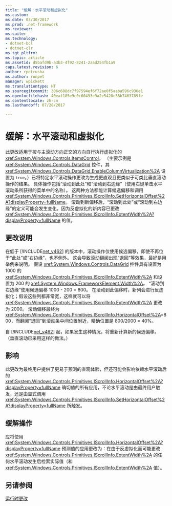 ```yaml
---
title: "缓解：水平滚动和虚拟化"
ms.custom: 
ms.date: 03/30/2017
ms.prod: .net-framework
ms.reviewer: 
ms.suite: 
ms.technology:
- dotnet-bcl
- dotnet-clr
ms.tgt_pltfrm: 
ms.topic: article
ms.assetid: d5bafd9b-a3b3-4f92-8241-2aad254fb1a9
caps.latest.revision: 6
author: rpetrusha
ms.author: ronpet
manager: wpickett
ms.translationtype: HT
ms.sourcegitcommit: 306c608dc7f97594ef6f72ae0f5aaba596c936e1
ms.openlocfilehash: 40eaf185e9c0c60493e9a2e5428c58b7463789fe
ms.contentlocale: zh-cn
ms.lasthandoff: 07/28/2017

---
```

# <a name="mitigation-horizontal-scrolling-and-virtualization"></a>缓解：水平滚动和虚拟化
此更改适用于按与主滚动方向正交的方向自行执行虚拟化的 <xref:System.Windows.Controls.ItemsControl>。 （主要示例是 <xref:System.Windows.Controls.DataGrid> 控件，其 <xref:System.Windows.Controls.DataGrid.EnableColumnVirtualization%2A> 设置为 `true`。）已将特定水平滚动操作更改为生成更直观且更类似于可类比垂直滚动操作的结果。  具体操作包括“滚动到此处”和“滚动到右边缘”（使用右键单击水平滚动条所获得的菜单中的名称）。  这两种方法都能计算候选偏移和调用 <xref:System.Windows.Controls.Primitives.IScrollInfo.SetHorizontalOffset%2A?displayProperty=fullName>。  滚动到新偏移后，“滚动到此处”或“滚动到右边缘”的定义可能会发生变化，因为反虚拟化的新内容已更改 <xref:System.Windows.Controls.Primitives.IScrollInfo.ExtentWidth%2A?displayProperty=fullName> 的值。  
  
## <a name="description-of-the-change"></a>更改说明  
 在低于 [!INCLUDE[net_v462](../../../includes/net-v462-md.md)] 的版本中，滚动操作仅使用候选偏移，即使不再位于“此处”或“右边缘”，也不例外。  这会导致滚动翻阅出现“退回”等效果，最好是用举例来说明。  假设 <xref:System.Windows.Controls.DataGrid> 控件具有设置为 1000 的 <xref:System.Windows.Controls.Primitives.IScrollInfo.ExtentWidth%2A> 和设置为 200 的 <xref:System.Windows.FrameworkElement.Width%2A>。  “滚动到右边缘”使用候选偏移 1000 - 200 = 800。  在滚动到此偏移时，新列会进行反虚拟化；假设这些列都非常宽，这样就可以将 <xref:System.Windows.Controls.Primitives.IScrollInfo.ExtentWidth%2A> 更改为 2000。  滚动偏移最终为 <xref:System.Windows.Controls.Primitives.IScrollInfo.HorizontalOffset%2A>=800，而翻阅“退回”到滚动条中间位置附近，精确位置是 800/2000 = 40%。  
  
 自 [!INCLUDE[net_v462](../../../includes/net-v462-md.md)] 起，如果发生这种情况，将重新计算新的候选偏移。 （垂直滚动已采用这样的做法。）  
  
## <a name="impact"></a>影响  
 此更改为最终用户提供了更易于预测的直观体验，但还可能会影响依赖水平滚动后的 <xref:System.Windows.Controls.Primitives.IScrollInfo.HorizontalOffset%2A?displayProperty=fullName> 确切值的所有应用，不论水平滚动是由最终用户触发，还是由显式调用 <xref:System.Windows.Controls.Primitives.IScrollInfo.SetHorizontalOffset%2A?displayProperty=fullName> 所触发。  
  
## <a name="mitigation"></a>缓解操作  
 应将使用 <xref:System.Windows.Controls.Primitives.IScrollInfo.HorizontalOffset%2A?displayProperty=fullName> 预测值的应用更改为：在由于反虚拟化而可能更改 <xref:System.Windows.Controls.Primitives.IScrollInfo.ExtentWidth%2A> 的任何水平滚动发生后检索实际值（和 <xref:System.Windows.Controls.Primitives.IScrollInfo.ExtentWidth%2A> 值）。  
  
## <a name="see-also"></a>另请参阅  
 [运行时更改](../../../docs/framework/migration-guide/runtime-changes-in-the-net-framework-4-6-2.md)

